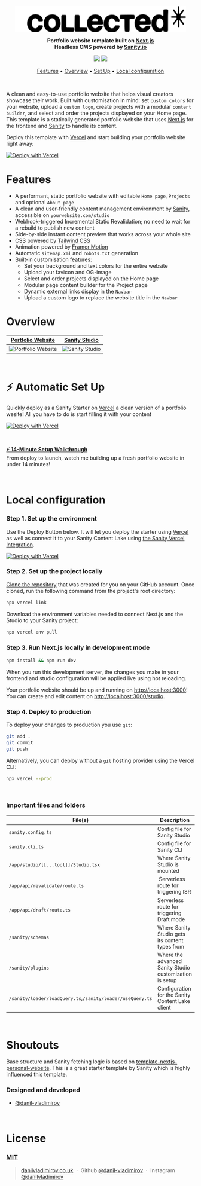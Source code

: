 <p align="center">
<img src="sanity/plugins/collected-logo-black.svg" align="center" height="70" />
</p>
<p align="center">
  <strong>Portfolio website template built on <a href="https://nextjs.org">Next.js</a></strong><br />
  <strong>Headless CMS powered by <a href="https://sanity.io">Sanity.io</a></strong><br />
</p>

<p align="center">
  <a href="https://collected-nextjs-portfolio-template.vercel.app/">
    <img src="https://img.shields.io/static/v1?label=&logo=vercel&message=View%20Demo&style=for-the-badge&color=black" />
  </a>
  <a href="https://collected.to">
    <img src="https://img.shields.io/static/v1?label=&message=collected.to&style=for-the-badge&color=351BD3" />
  </a>
</p>

<p align="center">
  <a href="#features">Features</a> •
  <a href="#overview">Overview</a> •
  <a href="#-automatic-set-up">Set Up</a> •
  <a href="#local-configuration">Local configuration</a>
</p>

<br />

A clean and easy-to-use portfolio website that helps visual creators showcase their work. Built with customisation in mind: set `custom colors` for your website, upload a `custom logo`, create projects with a modular `content builder`, and select and order the projects displayed on your Home page. This template is a statically generated portfolio website that uses [Next.js][nextjs] for the frontend and [Sanity][sanity-homepage] to handle its content.

Deploy this template with [Vercel](https://vercel.com) and start building your portfolio website right away:

[![Deploy with Vercel](https://vercel.com/button)][vercel-deploy]

# Features

- A performant, static portfolio website with editable `Home page`, `Projects` and optional `About page`
- A clean and user-friendly content management environment by [Sanity][sanity-homepage], accessible on `yourwebsite.com/studio`
- Webhook-triggered Incremental Static Revalidation; no need to wait for a rebuild to publish new content
- Side-by-side instant content preview that works across your whole site
- CSS powered by [Tailwind CSS](https://tailwindcss.com)
- Animation powered by [Framer Motion](https://www.framer.com/motion/)
- Automatic `sitemap.xml` and `robots.txt` generation
- Built-in customisation features:
  - Set your background and text colors for the entire website
  - Upload your favicon and OG-image
  - Select and order projects displayed on the Home page
  - Modular page content builder for the Project page
  - Dynamic external links display in the `Navbar`
  - Upload a custom logo to replace the website title in the `Navbar`
    <br />

# Overview

| [Portfolio Website](https://collected-nextjs-portfolio-template.vercel.app/)                          | [Sanity Studio](https://collected-nextjs-portfolio-template.vercel.app/studio)                    |
| ----------------------------------------------------------------------------------------------------- | ------------------------------------------------------------------------------------------------- |
| ![Portfolio Website](https://github.com/user-attachments/assets/2b5b9cc4-a143-4231-89cf-5d12c2e07a9f) | ![Sanity Studio](https://github.com/user-attachments/assets/94597250-92d0-4d9e-aeaa-a8965d6768d1) |

<br />

# ⚡ Automatic Set Up

Quickly deploy as a Sanity Starter on [Vercel](https://vercel.com) a clean version of a portfolio wesite! All you have to do is start filling it with your content

[![Deploy with Vercel](https://vercel.com/button)][vercel-deploy]

<br />

**[⚡ 14-Minute Setup Walkthrough](https://youtu.be/-vbhcc7pzwg)** <br />
From deploy to launch, watch me building up a fresh portfolio website in under 14 minutes!

<br />

# Local configuration

### Step 1. Set up the environment

Use the Deploy Button below. It will let you deploy the starter using [Vercel](https://vercel.com) as well as connect it to your Sanity Content Lake using [the Sanity Vercel Integration][integration].

[![Deploy with Vercel](https://vercel.com/button)][vercel-deploy]

### Step 2. Set up the project locally

[Clone the repository](https://docs.github.com/en/repositories/creating-and-managing-repositories/cloning-a-repository) that was created for you on your GitHub account. Once cloned, run the following command from the project's root directory:

```bash
npx vercel link
```

Download the environment variables needed to connect Next.js and the Studio to your Sanity project:

```bash
npx vercel env pull
```

### Step 3. Run Next.js locally in development mode

```bash
npm install && npm run dev
```

When you run this development server, the changes you make in your frontend and studio configuration will be applied live using hot reloading.

Your portfolio website should be up and running on [http://localhost:3000][localhost-3000]! You can create and edit content on [http://localhost:3000/studio][localhost-3000-studio].

### Step 4. Deploy to production

To deploy your changes to production you use `git`:

```bash
git add .
git commit
git push
```

Alternatively, you can deploy without a `git` hosting provider using the Vercel CLI:

```bash
npx vercel --prod
```

<br />

### Important files and folders

| File(s)                                                    | Description                                             |
| ---------------------------------------------------------- | ------------------------------------------------------- |
| `sanity.config.ts`                                         | Config file for Sanity Studio                           |
| `sanity.cli.ts`                                            | Config file for Sanity CLI                              |
| `/app/studio/[[...tool]]/Studio.tsx`                       | Where Sanity Studio is mounted                          |
| `/app/api/revalidate/route.ts`                             |  Serverless route for triggering ISR                    |
| `/app/api/draft/route.ts`                                  | Serverless route for triggering Draft mode              |
| `/sanity/schemas`                                          | Where Sanity Studio gets its content types from         |
| `/sanity/plugins`                                          | Where the advanced Sanity Studio customization is setup |
| `/sanity/loader/loadQuery.ts`,`/sanity/loader/useQuery.ts` | Configuration for the Sanity Content Lake client        |

<br />

# Shoutouts

Base structure and Sanity fetching logic is based on [template-nextjs-personal-website](https://github.com/sanity-io/template-nextjs-personal-website). This is a great starter template by Sanity which is highly influenced this template.

### Designed and developed

- [@danil-vladimirov](https://github.com/danil-vladimirov)

<br />

# License

### [MIT](LICENSE)

> [danilvladimirov.co.uk](https://danilvladimirov.co.uk) &nbsp;&middot;&nbsp;
> Github [@danil-vladimirov](https://github.com/danil-vladimirov) &nbsp;&middot;&nbsp;
> Instagram [@danilvladimirov](https://instagram.com/danilvladimirov)

[vercel-deploy]: https://vercel.com/new/clone?repository-url=https%3A%2F%2Fgithub.com%2Fdanil-vladimirov%2Fcollected-nextjs-portfolio-template&project-name=collected-nextjs-portfolio-template&repository-name=collected-nextjs-portfolio-template&demo-title=Collected+Portfolio+Template&demo-description=A+Sanity-powered+Nextjs+portfolio+website+with+built-in+content+editing.&demo-url=https%3A%2F%2Fcollected-nextjs-portfolio-template.vercel.app%2F&demo-image=https%3A%2F%2Fcdn.sanity.io%2Fimages%2Fkpvqqfux%2Fproduction%2Fda082b62d1828efe642c617ddc4771a4d267fc5e-3092x1790.png&integration-ids=oac_hb2LITYajhRQ0i4QznmKH7gx&external-id=nextjs%3Btemplate%3Dtemplate-nextjs-personal-website
[integration]: https://www.sanity.io/docs/vercel-integration
[nextjs]: https://github.com/vercel/next.js
[sanity-homepage]: https://www.sanity.io
[localhost-3000]: http://localhost:3000
[localhost-3000-studio]: http://localhost:3000/studio
